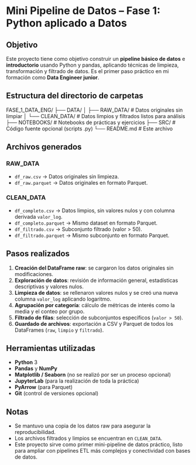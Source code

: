 # Mini Pipeline de Datos – Fase 1: Python aplicado a Datos

## Objetivo
Este proyecto tiene como objetivo construir un **pipeline básico de datos** e **introductorio** usando Python y pandas, aplicando técnicas de limpieza, transformación y filtrado de datos. Es el primer paso práctico en mi formación como **Data Engineer junior**.

## Estructura del directorio de carpetas

FASE_1_DATA_ENG/
├── DATA/
│ ├── RAW_DATA/ # Datos originales sin limpiar
│ └── CLEAN_DATA/ # Datos limpios y filtrados listos para análisis
├── NOTEBOOKS/ # Notebooks de prácticas y ejercicios
├── SRC/ # Código fuente opcional (scripts .py)
└── README.md # Este archivo

## Archivos generados

### RAW_DATA
- `df_raw.csv` → Datos originales sin limpieza.
- `df_raw.parquet` → Datos originales en formato Parquet.

### CLEAN_DATA
- `df_completo.csv` → Datos limpios, sin valores nulos y con columna derivada `valor_log`.
- `df_completo.parquet` → Mismo dataset en formato Parquet.
- `df_filtrado.csv` → Subconjunto filtrado (valor > 50).
- `df_filtrado.parquet` → Mismo subconjunto en formato Parquet.

## Pasos realizados

1. **Creación del DataFrame raw**: se cargaron los datos originales sin modificaciones.  
2. **Exploración de datos**: revisión de información general, estadísticas descriptivas y valores nulos.  
3. **Limpieza de datos**: se rellenaron valores nulos y se creó una nueva columna `valor_log` aplicando logaritmo.  
4. **Agrupación por categoría**: cálculo de métricas de interés como la media y el conteo por grupo.  
5. **Filtrado de filas**: selección de subconjuntos específicos (`valor > 50`).  
6. **Guardado de archivos**: exportación a CSV y Parquet de todos los DataFrames (`raw`, `limpio` y `filtrado`).

## Herramientas utilizadas
- **Python** 3
- **Pandas** y **NumPy**
- **Matplotlib / Seaborn** (no se realizó por ser un proceso opcional)
- **JupyterLab** (para la realización de toda la práctica)
- **PyArrow** (para Parquet)
- **Git** (control de versiones opcional)

## Notas
- Se mantuvo una copia de los datos raw para asegurar la reproducibilidad.  
- Los archivos filtrados y limpios se encuentran en `CLEAN_DATA`.  
- Este proyecto sirve como primer mini-pipeline de datos práctico, listo para ampliar con pipelines ETL más complejos y conectividad con bases de datos.